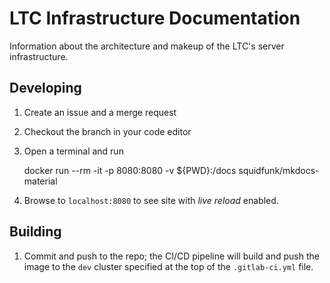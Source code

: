 # LTC Infrastructure Documentation

Information about the architecture and makeup of the LTC's server infrastructure.


## Developing

1. Create an issue and a merge request
1. Checkout the branch in your code editor
1. Open a terminal and run

    docker run --rm -it -p 8080:8080 -v ${PWD}:/docs squidfunk/mkdocs-material

1. Browse to `localhost:8080` to see site with *live reload* enabled.

## Building

1. Commit and push to the repo; the CI/CD pipeline will build and push the image to the `dev` cluster specified at the top of the `.gitlab-ci.yml` file.
